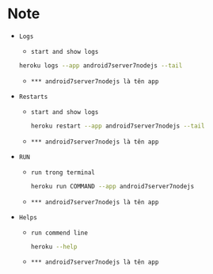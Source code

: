 # Note

* `Logs`

    * `start and show logs`

    ```bash
    heroku logs --app android7server7nodejs --tail
    ```
    * `*** android7server7nodejs là tên app`


* `Restarts`

  * `start and show logs`

    ```bash
    heroku restart --app android7server7nodejs --tail
    ```
  * `*** android7server7nodejs là tên app`


* `RUN`

  * `run trong terminal`

    ```bash
    heroku run COMMAND --app android7server7nodejs
    ```
  * `*** android7server7nodejs là tên app`


* `Helps`

  * `run commend line`

    ```bash
    heroku --help
    ```
  * `*** android7server7nodejs là tên app`
